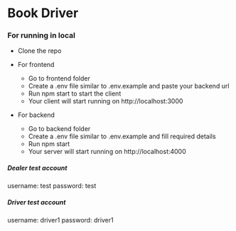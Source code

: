 # Book Driver

### For running in local

-   Clone the repo
-   For frontend

    -   Go to frontend folder
    -   Create a .env file similar to .env.example and paste your backend url
    -   Run npm start to start the client
    -   Your client will start running on http://localhost:3000

-   For backend
    -   Go to backend folder
    -   Create a .env file similar to .env.example and fill required details
    -   Run npm start
    -   Your server will start running on http://localhost:4000

##### Dealer test account

username: test
password: test

##### Driver test account

username: driver1
password: driver1
